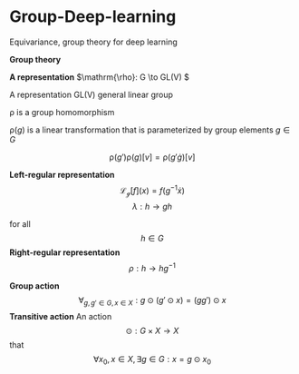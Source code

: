 # Group-Deep-learning
Equivariance, group theory for deep learning

**Group theory**

**A representation**
$\mathrm{\rho}: G \to GL(V) $ 

A representation GL(V) general linear group

$\mathrm{\rho}$ is a group homomorphism 

$\mathrm{\rho}(g)$ is a linear transformation that is parameterized by group elements $g\in G$

$$\mathrm{\rho}(g')\mathrm{\rho}(g)[v]= \mathrm{\rho}(g' \dot  g)[v]$$

**Left-regular representation**
$$\mathscr{L_{g}} [f] (x) = f(g^{-1}\dot x)$$
$$\lambda : h \to gh$$

for all $$h \in G$$
**Right-regular representation**
$$\rho : h \to hg^{-1}$$

**Group action**
$$\forall_{g,g' \in G, x \in X}: g \odot (g' \odot x) = (gg') \odot x$$
**Transitive action**
An action $$ \odot : G \times X \to X$$
that $$\forall x_{0},x \in X, \exists {g} \in {G} : x = g \odot x_{0}$$


